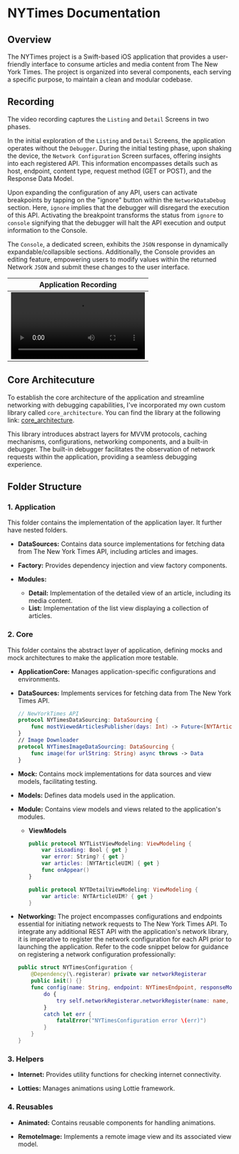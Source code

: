 # NYTimes Documentation

## Overview

The NYTimes project is a Swift-based iOS application that provides a user-friendly interface to consume articles and media content from The New York Times. The project is organized into several components, each serving a specific purpose, to maintain a clean and modular codebase.

## Recording

The video recording captures the `Listing` and `Detail` Screens in two phases.

In the initial exploration of the `Listing` and `Detail` Screens, the application operates without the `Debugger`. During the initial testing phase, upon shaking the device, the `Network Configuration` Screen surfaces, offering insights into each registered API. This information encompasses details such as host, endpoint, content type, request method (GET or POST), and the Response Data Model.

Upon expanding the configuration of any API, users can activate breakpoints by tapping on the "ignore" button within the `NetworkDataDebug` section. Here, `ignore` implies that the debugger will disregard the execution of this API. Activating the breakpoint transforms the status from `ignore` to `console` signifying that the debugger will halt the API execution and output information to the Console.

The `Console`, a dedicated screen, exhibits the `JSON` response in dynamically expandable/collapsible sections. Additionally, the Console provides an editing feature, empowering users to modify values within the returned Network `JSON` and submit these changes to the user interface.

 | **Application Recording** |
 | - |
 | <video src="https://github.com/syedqamara/NYTimes/assets/5058871/97b4db4a-8baa-4d3f-821f-b64bfe64d610"> </video> |



## Core Architecuture
To establish the core architecture of the application and streamline networking with debugging capabilities, I've incorporated my own custom library called `core_architecture`. You can find the library at the following link: [core_architecture](https://github.com/syedqamara/core_architecture.git).

This library introduces abstract layers for MVVM protocols, caching mechanisms, configurations, networking components, and a built-in debugger. The built-in debugger facilitates the observation of network requests within the application, providing a seamless debugging experience.

## Folder Structure

### 1. Application
 
 This folder contains the implementation of the application layer. It further have nested folders.
 
- **DataSources:** Contains data source implementations for fetching data from The New York Times API, including articles and images.

- **Factory:** Provides dependency injection and view factory components.

- **Modules:**
  - **Detail:** Implementation of the detailed view of an article, including its media content.
  - **List:** Implementation of the list view displaying a collection of articles.

### 2. Core
 
 This folder contains the abstract layer of application, defining mocks and mock architectures to make the application more testable. 
 
- **ApplicationCore:** Manages application-specific configurations and environments.

- **DataSources:** Implements services for fetching data from The New York Times API.
    ``` swift
    // NewYorkTimes API
    protocol NYTimesDataSourcing: DataSourcing {
        func mostViewedArticlesPublisher(days: Int) -> Future<[NYTArticle], Error>
    }
    // Image Downloader
    protocol NYTimesImageDataSourcing: DataSourcing {
        func image(for urlString: String) async throws -> Data
    }
    ```
- **Mock:** Contains mock implementations for data sources and view models, facilitating testing.

- **Models:** Defines data models used in the application.

- **Module:** Contains view models and views related to the application's modules.
  - **ViewModels**
    ``` swift
    public protocol NYTListViewModeling: ViewModeling {
        var isLoading: Bool { get }
        var error: String? { get }
        var articles: [NYTArticleUIM] { get }
        func onAppear()
    }
    ```
    ``` swift
    public protocol NYTDetailViewModeling: ViewModeling {
        var article: NYTArticleUIM? { get }
    }
    ```

- **Networking:** The project encompasses configurations and endpoints essential for initiating network requests to The New York Times API. To integrate any additional REST API with the application's network library, it is imperative to register the network configuration for each API prior to launching the application. Refer to the code snippet below for guidance on registering a network configuration professionally:
    ``` swift
    public struct NYTimesConfiguration {
        @Dependency(\.registerar) private var networkRegisterar
        public init() {}
        func config(name: String, endpoint: NYTimesEndpoint, responseModel: DataModelProtocol.Type,
            do {
                try self.networkRegisterar.networkRegister(name: name, host: NYTimesHost(), endpoint: endpoint, method: method, contentType: contentType, responseType: responseModel, cachePolicy: cachePolicy, headers: headers)
            }
            catch let err {
                fatalError("NYTimesConfiguration error \(err)")
            }
        }
    }
    ```

### 3. Helpers

- **Internet:** Provides utility functions for checking internet connectivity.

- **Lotties:** Manages animations using Lottie framework.

### 4. Reusables

- **Animated:** Contains reusable components for handling animations.

- **RemoteImage:** Implements a remote image view and its associated view model.
